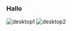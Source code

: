 ### Hallo
![desktop1](https://github.com/ProMaster-4/ProMaster-4/assets/154833063/8f056ac7-3ae3-4b67-89aa-f6065a3edc99)
![desktop2](https://private-user-images.githubusercontent.com/154833063/318135475-0d30566b-f3bf-495c-b78b-a413f09ff29f.png?jwt=eyJhbGciOiJIUzI1NiIsInR5cCI6IkpXVCJ9.eyJpc3MiOiJnaXRodWIuY29tIiwiYXVkIjoicmF3LmdpdGh1YnVzZXJjb250ZW50LmNvbSIsImtleSI6ImtleTUiLCJleHAiOjE3MTE3NDU1ODcsIm5iZiI6MTcxMTc0NTI4NywicGF0aCI6Ii8xNTQ4MzMwNjMvMzE4MTM1NDc1LTBkMzA1NjZiLWYzYmYtNDk1Yy1iNzhiLWE0MTNmMDlmZjI5Zi5wbmc_WC1BbXotQWxnb3JpdGhtPUFXUzQtSE1BQy1TSEEyNTYmWC1BbXotQ3JlZGVudGlhbD1BS0lBVkNPRFlMU0E1M1BRSzRaQSUyRjIwMjQwMzI5JTJGdXMtZWFzdC0xJTJGczMlMkZhd3M0X3JlcXVlc3QmWC1BbXotRGF0ZT0yMDI0MDMyOVQyMDQ4MDdaJlgtQW16LUV4cGlyZXM9MzAwJlgtQW16LVNpZ25hdHVyZT1iNGZhYzlhMDI3Mjc4YjRjNjk5NjkzN2M2NjczZjM2ZTcyMjBjNjA1YjNjZTQyODhmZDg1OGMzMjAxYWI4MWFiJlgtQW16LVNpZ25lZEhlYWRlcnM9aG9zdCZhY3Rvcl9pZD0wJmtleV9pZD0wJnJlcG9faWQ9MCJ9.GrtkbKRY9cqKYWmxqJ7COpse61JETNWyoeDs_rNqFyE)
